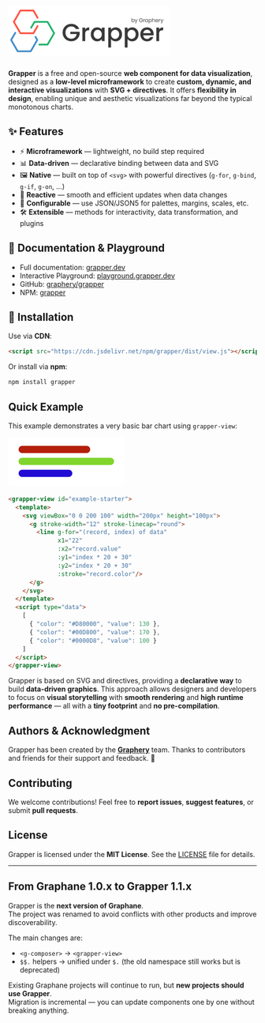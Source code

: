 # ![Grapper](./assets/img/grapper.png)

**Grapper** is a free and open-source **web component for data visualization**, designed as a
**low-level microframework** to create **custom, dynamic, and interactive visualizations** with 
**SVG + directives**. It offers **flexibility in design**, enabling unique and aesthetic 
visualizations far beyond the typical monotonous charts.

## ✨ Features

- ⚡ **Microframework** — lightweight, no build step required  
- 📊 **Data-driven** — declarative binding between data and SVG  
- 🖼️ **Native** — built on top of `<svg>` with powerful directives (`g-for`, `g-bind`, `g-if`, `g-on`, …)  
- 🔄 **Reactive** — smooth and efficient updates when data changes  
- 🎨 **Configurable** — use JSON/JSON5 for palettes, margins, scales, etc.  
- 🛠️ **Extensible** — methods for interactivity, data transformation, and plugins  

## 📖 Documentation & Playground

- Full documentation: [grapper.dev](https://grapper.dev/)  
- Interactive Playground: [playground.grapper.dev](https://playground.grapper.dev/)  
- GitHub: [graphery/grapper](https://github.com/graphery/grapper)  
- NPM: [grapper](https://www.npmjs.com/package/grapper)

## 🚀 Installation

Use via **CDN**:

```html
<script src="https://cdn.jsdelivr.net/npm/grapper/dist/view.js"></script>
````

Or install via **npm**:

```bash
npm install grapper
```

## Quick Example

This example demonstrates a very basic bar chart using `grapper-view`:

![example](./assets/img/example.png)

```html
<grapper-view id="example-starter">
  <template>
    <svg viewBox="0 0 200 100" width="200px" height="100px">
      <g stroke-width="12" stroke-linecap="round">
        <line g-for="(record, index) of data"
              x1="22"
              :x2="record.value"
              :y1="index * 20 + 30"
              :y2="index * 20 + 30"
              :stroke="record.color"/>
      </g>
    </svg>
  </template>
  <script type="data">
    [
      { "color": "#D80000", "value": 130 },
      { "color": "#00D800", "value": 170 },
      { "color": "#0000D8", "value": 100 }
    ]
  </script>
</grapper-view>
```

Grapper is based on SVG and directives, providing a **declarative way** to build **data-driven
graphics**. This approach allows designers and developers to focus on **visual storytelling** with
**smooth rendering** and **high runtime performance** — all with a **tiny footprint** and **no
pre-compilation**.

## Authors & Acknowledgment

Grapper has been created by the [**Graphery**](https://www.graphery.com/) team.
Thanks to contributors and friends for their support and feedback. 🙏

## Contributing

We welcome contributions!
Feel free to **report issues**, **suggest features**, or submit **pull requests**.

## License

Grapper is licensed under the **MIT License**.
See the [LICENSE](LICENSE.md) file for details.

---

## From Graphane 1.0.x to Grapper 1.1.x

Grapper is the **next version of Graphane**.  
The project was renamed to avoid conflicts with other products and improve discoverability.

The main changes are:

- `<g-composer>` → `<grapper-view>`
- `$$.` helpers → unified under `$.` (the old namespace still works but is deprecated)

Existing Graphane projects will continue to run, but **new projects should use Grapper**.  
Migration is incremental — you can update components one by one without breaking anything.
